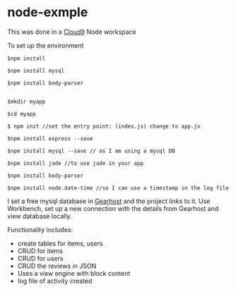 # node-exmple

This was done in a [Cloud9](https://c9.io/login) Node workspace

To set up the environment
    
    $npm install
    
    $npm install mysql
    
    $npm install body-parser
    

	$mkdir myapp
	
	$cd myapp
	
	$ npm init //set the entry point: (index.js) change to app.js

	$npm install express --save
	
	$npm install mysql --save // as I am using a mysql DB

	$npm install jade //to use jade in your app

	$npm install body-parser

	$npm install node.date-time //so I can use a timestamp in the log file


I set a free mysql database in [Gearhost](http://gearhost.com) and the project links to it.
Use Workbench, set up a new connection with the details from Gearhost and view database locally.

Functionality includes:
- create tables for items, users
- CRUD for items
- CRUD for users
- CRUD the reviews in JSON
- Uses a view engine with block content
- log file of activity created

